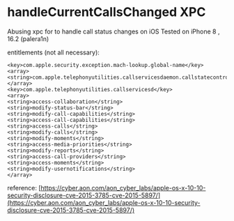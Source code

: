 # handleCurrentCallsChanged XPC

Abusing xpc for to handle call status changes on iOS 
Tested on iPhone 8 , 16.2 (palera1n)  

entitlements (not all necessary):

    <key>com.apple.security.exception.mach-lookup.global-name</key>
    <array>
    <string>com.apple.telephonyutilities.callservicesdaemon.callstatecontroller</string>
    </array>
    <key>com.apple.telephonyutilities.callservicesd</key>
    <array>
    <string>access-collaboration</string>
    <string>modify-status-bar</string>
    <string>modify-call-capabilities</string>
    <string>access-call-capabilities</string>
    <string>access-calls</string>
    <string>modify-calls</string>
    <string>modify-moments</string>
    <string>access-media-priorities</string>
    <string>modify-reports</string>
    <string>access-call-providers</string>
    <string>access-moments</string>
    <string>modify-usernotifications</string>
    </array>


 reference: [https://cyber.aon.com/aon_cyber_labs/apple-os-x-10-10-security-disclosure-cve-2015-3785-cve-2015-5897/](https://cyber.aon.com/aon_cyber_labs/apple-os-x-10-10-security-disclosure-cve-2015-3785-cve-2015-5897/)
